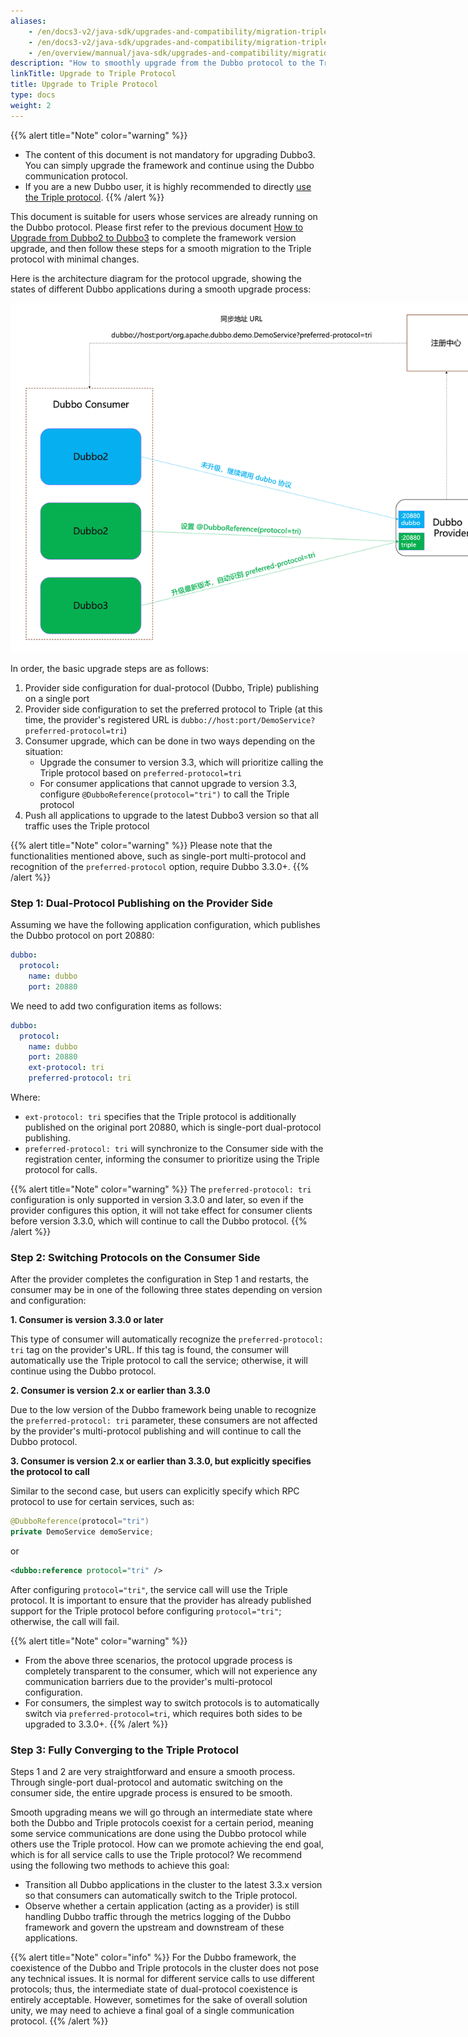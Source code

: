 ```yaml
---
aliases:
    - /en/docs3-v2/java-sdk/upgrades-and-compatibility/migration-triple/
    - /en/docs3-v2/java-sdk/upgrades-and-compatibility/migration-triple/
    - /en/overview/mannual/java-sdk/upgrades-and-compatibility/migration-triple/
description: "How to smoothly upgrade from the Dubbo protocol to the Triple protocol."
linkTitle: Upgrade to Triple Protocol
title: Upgrade to Triple Protocol
type: docs
weight: 2
---
```


{{% alert title="Note" color="warning" %}}
* The content of this document is not mandatory for upgrading Dubbo3. You can simply upgrade the framework and continue using the Dubbo communication protocol.
* If you are a new Dubbo user, it is highly recommended to directly [use the Triple protocol](/en/overview/mannual/java-sdk/tasks/protocol/).
{{% /alert %}}

This document is suitable for users whose services are already running on the Dubbo protocol. Please first refer to the previous document [How to Upgrade from Dubbo2 to Dubbo3](../migration/) to complete the framework version upgrade, and then follow these steps for a smooth migration to the Triple protocol with minimal changes.

Here is the architecture diagram for the protocol upgrade, showing the states of different Dubbo applications during a smooth upgrade process:

<img alt="Migration from Dubbo protocol to Triple protocol" style="max-width:800px;height:auto;" src="/imgs/v3/manual/java/migration/dubbo-to-triple.png"/>

In order, the basic upgrade steps are as follows:
1. Provider side configuration for dual-protocol (Dubbo, Triple) publishing on a single port
2. Provider side configuration to set the preferred protocol to Triple (at this time, the provider's registered URL is `dubbo://host:port/DemoService?preferred-protocol=tri`)
3. Consumer upgrade, which can be done in two ways depending on the situation:
	* Upgrade the consumer to version 3.3, which will prioritize calling the Triple protocol based on `preferred-protocol=tri`
	* For consumer applications that cannot upgrade to version 3.3, configure `@DubboReference(protocol="tri")` to call the Triple protocol
4. Push all applications to upgrade to the latest Dubbo3 version so that all traffic uses the Triple protocol

{{% alert title="Note" color="warning" %}}
Please note that the functionalities mentioned above, such as single-port multi-protocol and recognition of the `preferred-protocol` option, require Dubbo 3.3.0+.
{{% /alert %}}

### Step 1: Dual-Protocol Publishing on the Provider Side
Assuming we have the following application configuration, which publishes the Dubbo protocol on port 20880:
```yaml
dubbo:
  protocol:
    name: dubbo
    port: 20880
```

We need to add two configuration items as follows:

```yaml
dubbo:
  protocol:
    name: dubbo
    port: 20880
    ext-protocol: tri
    preferred-protocol: tri
```

Where:
* `ext-protocol: tri` specifies that the Triple protocol is additionally published on the original port 20880, which is single-port dual-protocol publishing.
* `preferred-protocol: tri` will synchronize to the Consumer side with the registration center, informing the consumer to prioritize using the Triple protocol for calls.

{{% alert title="Note" color="warning" %}}
The `preferred-protocol: tri` configuration is only supported in version 3.3.0 and later, so even if the provider configures this option, it will not take effect for consumer clients before version 3.3.0, which will continue to call the Dubbo protocol.
{{% /alert %}}

### Step 2: Switching Protocols on the Consumer Side
After the provider completes the configuration in Step 1 and restarts, the consumer may be in one of the following three states depending on version and configuration:

**1. Consumer is version 3.3.0 or later**

This type of consumer will automatically recognize the `preferred-protocol: tri` tag on the provider's URL. If this tag is found, the consumer will automatically use the Triple protocol to call the service; otherwise, it will continue using the Dubbo protocol.

**2. Consumer is version 2.x or earlier than 3.3.0**

Due to the low version of the Dubbo framework being unable to recognize the `preferred-protocol: tri` parameter, these consumers are not affected by the provider's multi-protocol publishing and will continue to call the Dubbo protocol.

**3. Consumer is version 2.x or earlier than 3.3.0, but explicitly specifies the protocol to call**

Similar to the second case, but users can explicitly specify which RPC protocol to use for certain services, such as:

```java
@DubboReference(protocol="tri")
private DemoService demoService;
```

or

```xml
<dubbo:reference protocol="tri" />
```

After configuring `protocol="tri"`, the service call will use the Triple protocol. It is important to ensure that the provider has already published support for the Triple protocol before configuring `protocol="tri"`; otherwise, the call will fail.

{{% alert title="Note" color="warning" %}}
* From the above three scenarios, the protocol upgrade process is completely transparent to the consumer, which will not experience any communication barriers due to the provider's multi-protocol configuration.
* For consumers, the simplest way to switch protocols is to automatically switch via `preferred-protocol=tri`, which requires both sides to be upgraded to 3.3.0+.
{{% /alert %}}

### Step 3: Fully Converging to the Triple Protocol
Steps 1 and 2 are very straightforward and ensure a smooth process. Through single-port dual-protocol and automatic switching on the consumer side, the entire upgrade process is ensured to be smooth.

Smooth upgrading means we will go through an intermediate state where both the Dubbo and Triple protocols coexist for a certain period, meaning some service communications are done using the Dubbo protocol while others use the Triple protocol. How can we promote achieving the end goal, which is for all service calls to use the Triple protocol? We recommend using the following two methods to achieve this goal:
* Transition all Dubbo applications in the cluster to the latest 3.3.x version so that consumers can automatically switch to the Triple protocol.
* Observe whether a certain application (acting as a provider) is still handling Dubbo traffic through the metrics logging of the Dubbo framework and govern the upstream and downstream of these applications.

{{% alert title="Note" color="info" %}}
For the Dubbo framework, the coexistence of the Dubbo and Triple protocols in the cluster does not pose any technical issues. It is normal for different service calls to use different protocols; thus, the intermediate state of dual-protocol coexistence is entirely acceptable. However, sometimes for the sake of overall solution unity, we may need to achieve a final goal of a single communication protocol.
{{% /alert %}}

